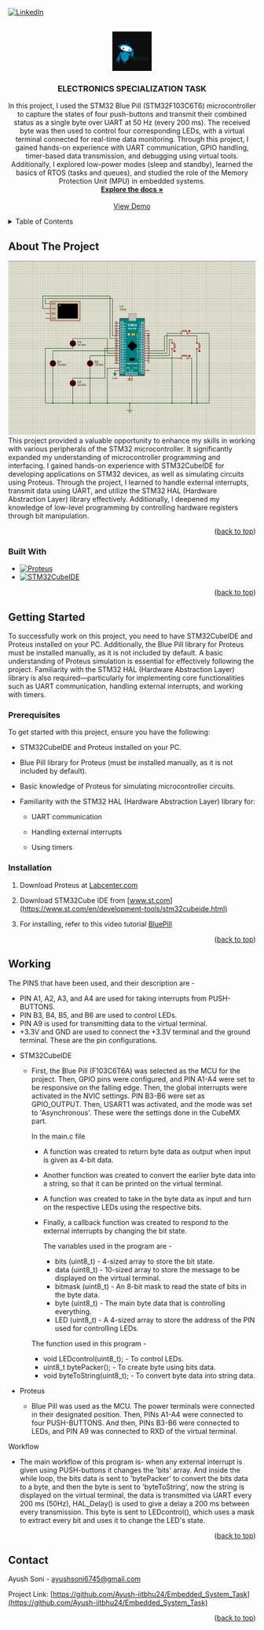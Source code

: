 
<a id="readme-top"></a>
[![LinkedIn][linkedin-shield]][linkedin-url]

<br />
<div align="center">
  <a href="https://github.com/Ayush-iitbhu24/Embedded_System_Task">
    <img src="logo.png" alt="Logo" width="80" height="80">
  </a>

<h3 align="center">ELECTRONICS SPECIALIZATION TASK</h3>

  <p align="center">
    In this project, I used the STM32 Blue Pill (STM32F103C6T6) microcontroller to capture the states of four push-buttons and transmit their combined status as a single byte over UART at 50 Hz (every 200 ms). The received byte was then used to control four corresponding LEDs, with a virtual terminal connected for real-time data monitoring. Through this project, I gained hands-on experience with UART communication, GPIO handling, timer-based data transmission, and debugging using virtual tools. Additionally, I explored low-power modes (sleep and standby), learned the basics of RTOS (tasks and queues), and studied the role of the Memory Protection Unit (MPU) in embedded systems.
    <br />
    <a href="https://github.com/Ayush-iitbhu24/Embedded_System_Task"><strong>Explore the docs »</strong></a>
    <br />
    <br />
    <a href="https://github.com/Ayush-iitbhu24/Embedded_System_Task">View Demo</a>
  </p>
</div>


<details>
  <summary>Table of Contents</summary>
  <ol>
    <li>
      <a href="#about-the-project">About The Project</a>
      <ul>
        <li><a href="#built-with">Built With</a></li>
      </ul>
    </li>
    <li>
      <a href="#getting-started">Getting Started</a>
      <ul>
        <li><a href="#prerequisites">Prerequisites</a></li>
        <li><a href="#installation">Installation</a></li>
      </ul>
    </li>
    <li><a href="#working">Working</a></li>
    <li><a href="#contact">Contact</a></li>
  </ol>
</details>

## About The Project

[![Product Name Screen Shot][product-screenshot]](https://example.com)
This project provided a valuable opportunity to enhance my skills in working with various peripherals of the STM32 microcontroller. It significantly expanded my understanding of microcontroller programming and interfacing. I gained hands-on experience with STM32CubeIDE for developing applications on STM32 devices, as well as simulating circuits using Proteus. Through the project, I learned to handle external interrupts, transmit data using UART, and utilize the STM32 HAL (Hardware Abstraction Layer) library effectively. Additionally, I deepened my knowledge of low-level programming by controlling hardware registers through bit manipulation.

<p align="right">(<a href="#readme-top">back to top</a>)</p>



### Built With

* [![Proteus][Proteus]][Proteus-url]
* [![STM32CubeIDE][CubeIDE]][CubeIDE-url]


<p align="right">(<a href="#readme-top">back to top</a>)</p>



<!-- GETTING STARTED -->
## Getting Started

To successfully work on this project, you need to have STM32CubeIDE and Proteus installed on your PC. Additionally, the Blue Pill library for Proteus must be installed manually, as it is not included by default. A basic understanding of Proteus simulation is essential for effectively following the project. Familiarity with the STM32 HAL (Hardware Abstraction Layer) library is also required—particularly for implementing core functionalities such as UART communication, handling external interrupts, and working with timers.

### Prerequisites
To get started with this project, ensure you have the following:

* STM32CubeIDE and Proteus installed on your PC.

* Blue Pill library for Proteus (must be installed manually, as it is not included by default).

* Basic knowledge of Proteus for simulating microcontroller circuits.

* Familiarity with the STM32 HAL (Hardware Abstraction Layer) library for:

  * UART communication

  * Handling external interrupts

  * Using timers
 
  



### Installation

1. Download Proteus at  [Labcenter.com](https://www.labcenter.com/)
 
2. Download STM32Cube IDE from [www.st.com](https://www.st.com/en/development-tools/stm32cubeide.html)
   
3. For installing, refer to this video tutorial [BluePill](https://www.theelectronics.co.in/2021/03/stm32-bluepill-library-simulation-proteus.html)


<p align="right">(<a href="#readme-top">back to top</a>)</p>

## Working
The PINS that have been used, and their description are - 
* PIN A1, A2, A3, and A4 are used for taking interrupts from PUSH-BUTTONS.
* PIN B3, B4, B5, and B6 are used to control LEDs.
* PIN A9 is used for transmitting data to the virtual terminal.
* +3.3V and GND are used to connect the +3.3V terminal and the ground terminal.
These are the pin configurations.


- STM32CubeIDE
  
  * First, the Blue Pill (F103C6T6A) was selected as the MCU for the project. Then, GPIO pins were configured, and PIN A1-A4 were set to be responsive on the falling edge.
    Then, the global interrupts were activated in the NVIC settings.
    PIN B3-B6 were set as GPIO_OUTPUT.
    Then, USART1 was activated, and the mode was set to 'Asynchronous'.
    These were the settings done in the CubeMX part.

    In the main.c file
    - A function was created to return byte data as output when input is given as 4-bit data.
    - Another function was created to convert the earlier byte data into a string, so that it can be printed on the virtual terminal.
    - A function was created to take in the byte data as input and turn on the respective LEDs using the respective bits.
    - Finally, a callback function was created to respond to the external interrupts by changing the bit state.
 
  
      The variables used in the program are -
      - bits (uint8_t) - 4-sized array to store the bit state.
      - data (uint8_t) - 10-sized array to store the message to be displayed on the virtual terminal.
      - bitmask (uint8_t) - An 8-bit mask to read the state of bits in the byte data.
      - byte (uint8_t) - The main byte data that is controlling everything.
      - LED (uint8_t) - A 4-sized array to store the address of the PIN used for controlling LEDs.
 
  
     The function used in this program -
     - void LEDcontrol(uint8_t); - To control LEDs.
     - uint8_t bytePacker(); - To create byte using bits data.
     - void byteToString(uint8_t); - To convert byte data into string data.



- Proteus
   * Blue Pill was used as the MCU. The power terminals were connected in their designated position. Then, PINs A1-A4 were connected to four PUSH-BUTTONS.
     And then, PINs B3-B6 were connected to LEDs, and PIN A9 was connected to RXD of the virtual terminal.
  
Workflow
  * The main workflow of this program is- when any external interrupt is given using PUSH-buttons it changes the 'bits' array.
    And inside the while loop, the bits data is sent to 'bytePacker' to convert the bits data to a byte, and then the byte is sent to
    'byteToString', now the string is displayed on the virtual terminal, the data is transmitted via UART every 200 ms (50Hz), HAL_Delay()
    is used to give a delay a 200 ms between every transmission. This byte is sent to LEDcontrol(), which uses a mask to extract every bit
    and uses it to change the LED's state.
  



<p align="right">(<a href="#readme-top">back to top</a>)</p>


## Contact

Ayush Soni - ayushsoni6745@gmail.com

Project Link: [https://github.com/Ayush-iitbhu24/Embedded_System_Task](https://github.com/Ayush-iitbhu24/Embedded_System_Task)

<p align="right">(<a href="#readme-top">back to top</a>)</p>


[linkedin-shield]: https://img.shields.io/badge/-LinkedIn-black.svg?style=for-the-badge&logo=linkedin&colorB=555
[linkedin-url]: https://www.linkedin.com/in/ayush-soni-0a2a46312/
[product-screenshot]: screenshot.png
[Proteus]: https://img.shields.io/badge/Proteus-.pdsprj-blue?logo=proteus&logoColor=white
[Proteus-url]: https://www.labcenter.com/
[CubeIDE]: https://img.shields.io/badge/STM32CubeIDE-.c%2F.h-red?logo=stmicroelectronics&logoColor=white
[CubeIDE-url]: https://www.st.com/en/development-tools/stm32cubeide.html
